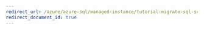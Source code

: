 ```yaml
---
redirect_url: /azure/azure-sql/managed-instance/tutorial-migrate-sql-server-users-to-instance-transact-sql-tsql
redirect_document_id: true
---
```

